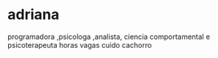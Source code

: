# adriana
programadora ,psicologa ,analista, ciencia comportamental e psicoterapeuta horas vagas cuido cachorro
